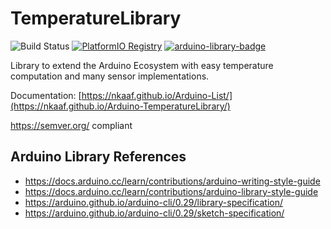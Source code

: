 # TemperatureLibrary
![Build Status](https://github.com/nkaaf/Arduino-TemperatureLibrary/workflows/Arduino%20Library%20CI/badge.svg)
[![PlatformIO Registry](https://badges.registry.platformio.org/packages/nkaaf/library/TemperatureLibrary.svg)](https://registry.platformio.org/libraries/nkaaf/TemperatureLibrary)
[![arduino-library-badge](https://www.ardu-badge.com/badge/TemperatureLibrary.svg)](https://www.ardu-badge.com/TemperatureLibrary)

Library to extend the Arduino Ecosystem with easy temperature computation and many sensor implementations.

Documentation: [https://nkaaf.github.io/Arduino-List/](https://nkaaf.github.io/Arduino-TemperatureLibrary/)

https://semver.org/ compliant

## Arduino Library References

* https://docs.arduino.cc/learn/contributions/arduino-writing-style-guide
* https://docs.arduino.cc/learn/contributions/arduino-library-style-guide
* https://arduino.github.io/arduino-cli/0.29/library-specification/
* https://arduino.github.io/arduino-cli/0.29/sketch-specification/
